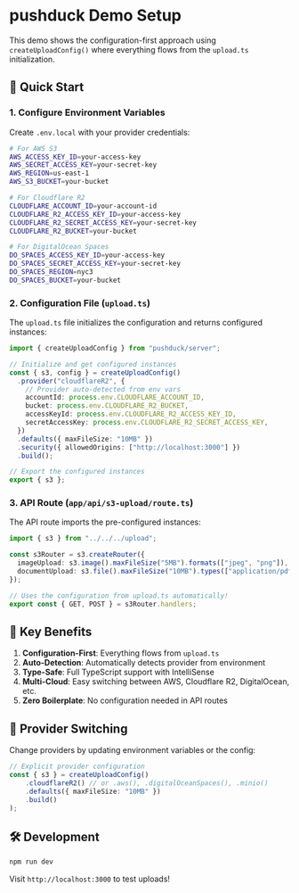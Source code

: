 # pushduck Demo Setup

This demo shows the configuration-first approach using `createUploadConfig()` where everything flows from the `upload.ts` initialization.

## 🚀 Quick Start

### 1. Configure Environment Variables

Create `.env.local` with your provider credentials:

```bash
# For AWS S3
AWS_ACCESS_KEY_ID=your-access-key
AWS_SECRET_ACCESS_KEY=your-secret-key
AWS_REGION=us-east-1
AWS_S3_BUCKET=your-bucket

# For Cloudflare R2
CLOUDFLARE_ACCOUNT_ID=your-account-id
CLOUDFLARE_R2_ACCESS_KEY_ID=your-access-key
CLOUDFLARE_R2_SECRET_ACCESS_KEY=your-secret-key
CLOUDFLARE_R2_BUCKET=your-bucket

# For DigitalOcean Spaces
DO_SPACES_ACCESS_KEY_ID=your-access-key
DO_SPACES_SECRET_ACCESS_KEY=your-secret-key
DO_SPACES_REGION=nyc3
DO_SPACES_BUCKET=your-bucket
```

### 2. Configuration File (`upload.ts`)

The `upload.ts` file initializes the configuration and returns configured instances:

```typescript
import { createUploadConfig } from "pushduck/server";

// Initialize and get configured instances
const { s3, config } = createUploadConfig()
  .provider("cloudflareR2", {
    // Provider auto-detected from env vars
    accountId: process.env.CLOUDFLARE_ACCOUNT_ID,
    bucket: process.env.CLOUDFLARE_R2_BUCKET,
    accessKeyId: process.env.CLOUDFLARE_R2_ACCESS_KEY_ID,
    secretAccessKey: process.env.CLOUDFLARE_R2_SECRET_ACCESS_KEY,
  })
  .defaults({ maxFileSize: "10MB" })
  .security({ allowedOrigins: ["http://localhost:3000"] })
  .build();

// Export the configured instances
export { s3 }; 
```

### 3. API Route (`app/api/s3-upload/route.ts`)

The API route imports the pre-configured instances:

```typescript
import { s3 } from "../../../upload";

const s3Router = s3.createRouter({
  imageUpload: s3.image().maxFileSize("5MB").formats(["jpeg", "png"]),
  documentUpload: s3.file().maxFileSize("10MB").types(["application/pdf"]),
});

// Uses the configuration from upload.ts automatically!
export const { GET, POST } = s3Router.handlers;
```

## 🎯 Key Benefits

1. **Configuration-First**: Everything flows from `upload.ts`
2. **Auto-Detection**: Automatically detects provider from environment
3. **Type-Safe**: Full TypeScript support with IntelliSense
4. **Multi-Cloud**: Easy switching between AWS, Cloudflare R2, DigitalOcean, etc.
5. **Zero Boilerplate**: No configuration needed in API routes

## 🔄 Provider Switching

Change providers by updating environment variables or the config:

```typescript
// Explicit provider configuration
const { s3 } = createUploadConfig()
    .cloudflareR2() // or .aws(), .digitalOceanSpaces(), .minio()
    .defaults({ maxFileSize: "10MB" })
    .build()
);
```

## 🛠️ Development

```bash
npm run dev
```

Visit `http://localhost:3000` to test uploads!
